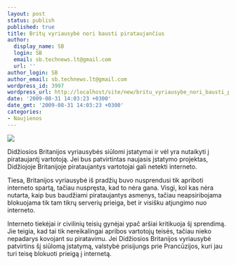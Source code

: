 ```yaml
---
layout: post
status: publish
published: true
title: Britų vyriausybė nori bausti pirataujančius
author:
  display_name: SB
  login: SB
  email: sb.technews.lt@gmail.com
  url: ''
author_login: SB
author_email: sb.technews.lt@gmail.com
wordpress_id: 3997
wordpress_url: http://localhost/site/new/britu_vyriausybe_nori_bausti_pirataujancius/
date: '2009-08-31 14:03:23 +0300'
date_gmt: '2009-08-31 14:03:23 +0300'
categories:
- Naujienos
---
```

<div class="imgright"><img src="http://tbn0.google.com/images?q=tbn:08ecO75vpYZVFM:http://thepiratesdilemma.com/wp-content/uploads/2007/12/piratebay_2051207161_26917d.jpg"  /></div>
<p>Didžiosios Britanijos vyriausybės siūlomi įstatymai ir vėl yra nutaikyti į pirataujantį vartotoją. Jei bus patvirtintas naujasis įstatymo projektas, Didžiojoje Britanijoje pirataujantys vartotojai gali netekti interneto.</p>
<p>Tiesa, Britanijos vyriausybė iš pradžių buvo nusprendusi tik apriboti interneto spartą, tačiau nuspręsta, kad to nėra gana. Visgi, kol kas nėra nutarta, kaip bus baudžiami pirataujantys asmenys, tačiau neapsiribojama blokuojama tik tam tikrų serverių prieiga, bet ir visišku atjungimo nuo interneto.</p>
<p>Interneto tiekėjai ir civilinių teisių gynėjai ypač aršiai kritikuoja šį sprendimą. Jie teigia, kad tai tik nereikalingai apribos vartotojų teisės, tačiau nieko nepadarys kovojant su piratavimu. Jei Didžiosios Britanijos vyriausybė patvirtins šį siūlomą įstatymą, valstybė prisijungs prie Prancūzijos, kuri jau turi teisę blokuoti prieigą į internetą.<br /></p>
